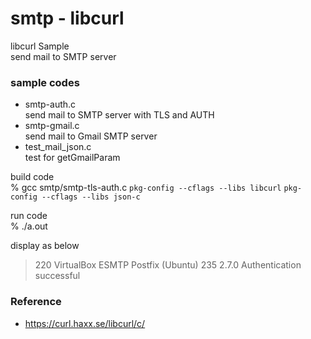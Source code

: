 smtp - libcurl
===============

libcurl Sample <br/>
send mail to SMTP server <br/>


### sample codes
- smtp-auth.c <br/>
 send mail to SMTP server with TLS and AUTH <br/>
- smtp-gmail.c <br/>
send mail to Gmail SMTP server  <br/>
- test_mail_json.c <br/>
test for getGmailParam <br/>


build code <br/>
% gcc smtp/smtp-tls-auth.c `pkg-config --cflags --libs libcurl`  `pkg-config --cflags --libs json-c` <br/> 

run code <br/>
% ./a.out

display as below <br/>
> 220 VirtualBox ESMTP Postfix (Ubuntu) 
> 235 2.7.0 Authentication successful 


### Reference <br/>
- https://curl.haxx.se/libcurl/c/

